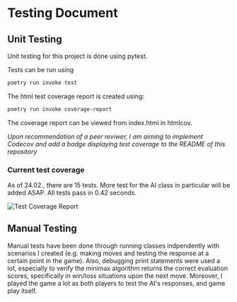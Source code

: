 # Testing Document

## Unit Testing

Unit testing for this project is done using pytest. 

Tests can be run using 

```bash
poetry run invoke test
```

The html test coverage report is created using:

```bash
poetry run invoke coverage-report
```

The coverage report can be viewed from index.html in htmlcov.

*Upon recommendation of a peer reviwer, I am aiming to implement Codecov and add a badge displaying test coverage to the README of this repository* 

### Current test coverage

As of 24.02., there are 15 tests. More test for the AI class in particular will be added ASAP. All tests pass in 0.42 seconds. 

![Test Coverage Report]()


## Manual Testing

Manual tests have been done through running classes indpendently with scenarios I created (e.g. making moves and testing the response at a certain point in the game). Also, debugging print statements were used a lot, especially to verify the minimax algorithm returns the correct evaluation scores, specifically in win/loss situations upon the next move. Moreover, I played the game a lot as both players to test the AI's responses, and game play itself.